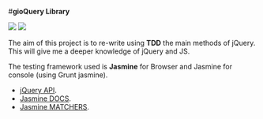 #**gioQuery Library**
<div>
<img src= http://www.paulund.co.uk/wp-content/uploads/2014/06/jquery-logo1.png>
<img src= http://xitrus.es/blog/imgs/vnll.jpg>
</div>


The aim of this project is to re-write using **TDD** the main methods of jQuery. This will give me a deeper knowledge of jQuery and JS.

The testing framework used is **Jasmine** for Browser and Jasmine for console (using Grunt jasmine).

* [jQuery API](http://api.jquery.com/).
* [Jasmine DOCS](http://jasmine.github.io/2.0/introduction.html).
* [Jasmine MATCHERS](https://github.com/JamieMason/Jasmine-Matchers).